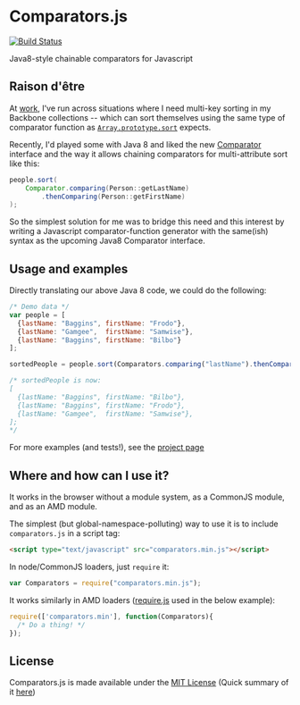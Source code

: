 Comparators.js
==============

[![Build Status](https://travis-ci.org/spencerwi/Comparators.js.png?branch=master)](https://travis-ci.org/spencerwi/Comparators.js)

Java8-style chainable comparators for Javascript


Raison d'être
-------------

At [work](http://siftit.com/), I've run across situations where I need multi-key sorting in my Backbone collections  -- which can sort themselves using the same type of comparator function as [`Array.prototype.sort`](https://developer.mozilla.org/en-US/docs/Web/JavaScript/Reference/Global_Objects/Array/sort) expects.

Recently, I'd played some with Java 8 and liked the new [Comparator](http://download.java.net/jdk8/docs/api/java/util/Comparator.html) interface and the way it allows chaining comparators for multi-attribute sort like this:

```java
people.sort(
    Comparator.comparing(Person::getLastName)
        .thenComparing(Person::getFirstName)
);
```

So the simplest solution for me was to bridge this need and this interest by writing a Javascript comparator-function generator with the same(ish) syntax as the upcoming Java8 Comparator interface.


Usage and examples
------------------

Directly translating our above Java 8 code, we could do the following:

```javascript
/* Demo data */
var people = [
  {lastName: "Baggins", firstName: "Frodo"},
  {lastName: "Gamgee",  firstName: "Samwise"},
  {lastName: "Baggins", firstName: "Bilbo"}
];

sortedPeople = people.sort(Comparators.comparing("lastName").thenComparing("firstName"));

/* sortedPeople is now:
[
  {lastName: "Baggins", firstName: "Bilbo"},
  {lastName: "Baggins", firstName: "Frodo"},
  {lastName: "Gamgee",  firstName: "Samwise"},
]; 
*/
```

For more examples (and tests!), see the [project page](http://spencerwi.github.io/Comparators.js)


Where and how can I use it?
---------------------------

It works in the browser without a module system, as a CommonJS module, and as an AMD module.

The simplest (but global-namespace-polluting) way to use it is to include `comparators.js` in a script tag:

```html
<script type="text/javascript" src="comparators.min.js"></script>
```

In node/CommonJS loaders, just `require` it:

```javascript
var Comparators = require("comparators.min.js");
```

It works similarly in AMD loaders ([require.js](http://requirejs.org) used in the below example):

```javascript
require(['comparators.min'], function(Comparators){
  /* Do a thing! */
});
```


License
-------

Comparators.js is made available under the [MIT License](http://opensource.org/licenses/MIT) (Quick summary of it [here](https://tldrlegal.com/license/mit-license)) 
